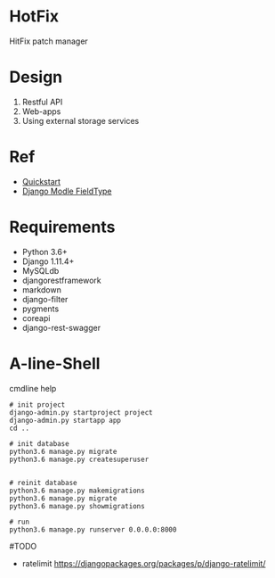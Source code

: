 # HotFix
HitFix patch manager

# Design
1. Restful API 
2. Web-apps
3. Using external storage services

# Ref
* [Quickstart](http://www.django-rest-framework.org/tutorial/quickstart/) 
* [Django Modle FieldType](https://docs.djangoproject.com/en/1.11/ref/models/fields/)

# Requirements
* Python 3.6+
* Django 1.11.4+
* MySQLdb
* djangorestframework
* markdown
* django-filter
* pygments
* coreapi
* django-rest-swagger


# A-line-Shell
cmdline help
```
# init project
django-admin.py startproject project
django-admin.py startapp app
cd ..

# init database 
python3.6 manage.py migrate
python3.6 manage.py createsuperuser


# reinit database
python3.6 manage.py makemigrations
python3.6 manage.py migrate
python3.6 manage.py showmigrations

# run
python3.6 manage.py runserver 0.0.0.0:8000
```

#TODO
* ratelimit
  https://djangopackages.org/packages/p/django-ratelimit/
